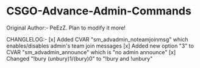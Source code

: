 # CSGO-Advance-Admin-Commands
Original Author:- PeEzZ. Plan to modify it more!

CHANGLELOG:-
[x] Added CVAR "sm_advadmin_noteamjoinmsg" which enables/disables admin's team join messages
[x] Added new option "3" to CVAR "sm_advadmin_announce" which is "no admin announce"
[x]  Changed "!bury (unbury)1/(bury)0" to "!bury and !unbury"
